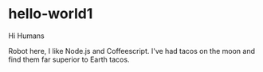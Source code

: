 # hello-world1

Hi Humans

Robot here, I like Node.js and Coffeescript.
I've had tacos on the moon and find them far superior to Earth tacos.
